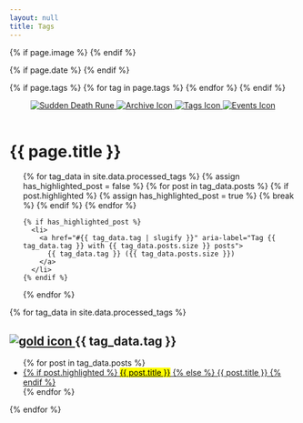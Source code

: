 ```yaml
---
layout: null
title: Tags
---
```


<!DOCTYPE html>
<html lang="en">
<head>
  <meta charset="UTF-8">
  <meta name="viewport" content="width=device-width, initial-scale=1.0">

  <title>
    {% if page.id == "home" %}
      {{ site.title }}
    {% else %}
      {{ page.title }} — {{ site.title }}
    {% endif %}
  </title>

  <link rel="canonical" href="{{ page.canonical_url | default: site.url | append: page.url }}">
  <link rel="alternate" type="application/rss+xml" title="{{ site.title }}" href="{{ site.baseurl }}/rss.xml">

  <meta property="og:site_name" content="{{ site.title }}">
  <meta property="og:title" content="{{ page.title | default: site.title }}">
  <meta property="og:type" content="{% if page.title %}article{% else %}website{% endif %}">
  <meta property="og:url" content="{{ site.url }}{{ page.url }}">
  
  {% if page.image %}
    <meta property="og:image" content="{{ page.image | prepend: site.url }}">
  {% endif %}

  {% if page.date %}
    <meta property="article:published_time" content="{{ page.date | date_to_xmlschema }}">
    <meta property="article:author" content="{{ page.author | default: site.author }}">
  {% endif %}

  {% if page.tags %}
    <meta itemprop="keywords" content="{{ page.tags | join: ',' }}">
    {% for tag in page.tags %}
      <meta property="article:tag" content="{{ tag }}">
    {% endfor %}
  {% endif %}

  <link href="{{ '/style.css' | relative_url }}" rel="stylesheet">
  <link href="{{ '/pagefind/pagefind-ui.css' | relative_url }}" rel="stylesheet">
  <script src="{{ '/pagefind/pagefind-ui.js' | relative_url }}"></script>
  <script type="module">
    import PagefindHighlight from '{{ "/pagefind/pagefind-highlight.js" | relative_url }}';
    new PagefindHighlight({ highlightParam: "highlight" });
  </script>
  <script src="{{ '/assets/js/search.js' | relative_url }}" defer></script>    
</head>
<body>
  <a class="search-input-block" id="search"></a>
  <header>
    <nav aria-label="Main navigation">
      <div class="header-container">
        <a class="internal-link" href="/">
          <img src="{{ '/assets/Sudden_Death_Rune.gif' | relative_url }}" alt="Sudden Death Rune" class="favicon">
        </a>
        <a href="https://ib.bsb.br/archive">
          <img src="{{ '/favicon.ico' | relative_url }}" alt="Archive Icon" class="favicon">
        </a>
        <a href="https://ib.bsb.br/tags">
          <img src="{{ '/assets/Label.gif' | relative_url }}" alt="Tags Icon" class="favicon">
        </a>
        <a href="https://ib.bsb.br/events">
          <img src="{{ '/assets/Paralyse_Rune.gif' | relative_url }}" alt="Events Icon" class="favicon">
        </a>
      </div>
    </nav>
  </header>
  <div class="post-wrapper">    
    <div class="tag-page">
      <h1>{{ page.title }}</h1>
      <ul class="tag-list" aria-label="List of all tags">
  {% for tag_data in site.data.processed_tags %}
    {% assign has_highlighted_post = false %}
    {% for post in tag_data.posts %}
      {% if post.highlighted %}
        {% assign has_highlighted_post = true %}
        {% break %}
      {% endif %}
    {% endfor %}

    {% if has_highlighted_post %}
      <li>
        <a href="#{{ tag_data.tag | slugify }}" aria-label="Tag {{ tag_data.tag }} with {{ tag_data.posts.size }} posts">
          {{ tag_data.tag }} ({{ tag_data.posts.size }})
        </a>
      </li>
    {% endif %}
  {% endfor %}
</ul>
    </div>
    <main class="tagged-posts">
  {% for tag_data in site.data.processed_tags %}
    <section class="search-link" id="{{ tag_data.tag | slugify }}" aria-labelledby="{{ tag_data.tag | slugify }}-heading">
      <h2 id="{{ tag_data.tag | slugify }}-heading">
        <a href="#" class="back-to-top" aria-label="Back to top">
          <img src="{{ '/assets/gold.ico' | relative_url }}" alt="gold icon">
        </a>
        {{ tag_data.tag }}
      </h2>
      <ul>
        {% for post in tag_data.posts %}
        <li>
            <a href="{{ post.url }}">
              {% if post.highlighted %}
                <mark>{{ post.title }}</mark>
              {% else %}
                {{ post.title }}
              {% endif %}
            </a>
          </li>
        {% endfor %}
      </ul>
    </section>
  {% endfor %}
    </main>
  </div>
</body>
</html>
